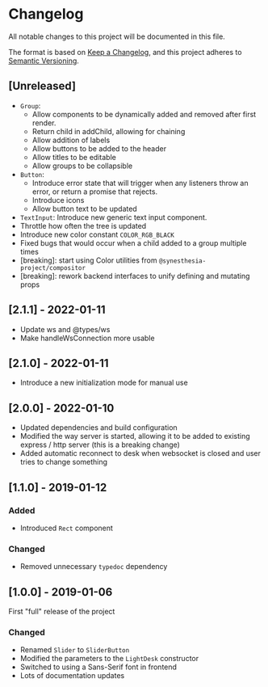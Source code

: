 # Changelog
All notable changes to this project will be documented in this file.

The format is based on [Keep a Changelog](https://keepachangelog.com/en/1.0.0/),
and this project adheres to [Semantic Versioning](https://semver.org/spec/v2.0.0.html).

## [Unreleased]

- `Group`:
  - Allow components to be dynamically added
    and removed after first render.
  - Return child in addChild, allowing for chaining
  - Allow addition of labels
  - Allow buttons to be added to the header
  - Allow titles to be editable
  - Allow groups to be collapsible
- `Button`:
  - Introduce error state that will trigger
    when any listeners throw an error,
    or return a promise that rejects.
  - Introduce icons
  - Allow button text to be updated
- `TextInput`: Introduce new generic text input component.
- Throttle how often the tree is updated
- Introduce new color constant `COLOR_RGB_BLACK`
- Fixed bugs that would occur when a child added to a group multiple times
- [breaking]: start using Color utilities from `@synesthesia-project/compositor`
- [breaking]: rework backend interfaces to unify defining and mutating props

## [2.1.1] - 2022-01-11

- Update ws and @types/ws
- Make handleWsConnection more usable

## [2.1.0] - 2022-01-11

- Introduce a new initialization mode for manual use

## [2.0.0] - 2022-01-10

- Updated dependencies and build configuration
- Modified the way server is started, allowing it to be added to existing
  express / http server (this is a breaking change)
- Added automatic reconnect to desk when websocket is closed and user tries to
  change something

## [1.1.0] - 2019-01-12

### Added
- Introduced `Rect` component

### Changed
- Removed unnecessary `typedoc` dependency

## [1.0.0] - 2019-01-06

First "full" release of the project

### Changed
- Renamed `Slider` to `SliderButton`
- Modified the parameters to the `LightDesk` constructor
- Switched to using a Sans-Serif font in frontend
- Lots of documentation updates